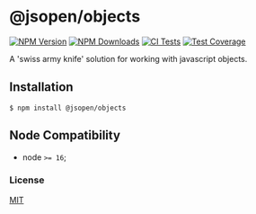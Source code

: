 # @jsopen/objects

[![NPM Version][npm-image]][npm-url]
[![NPM Downloads][downloads-image]][downloads-url]
[![CI Tests][ci-test-image]][ci-test-url]
[![Test Coverage][coveralls-image]][coveralls-url]

A 'swiss army knife' solution for working with javascript objects.

## Installation

`$ npm install @jsopen/objects`

## Node Compatibility

- node `>= 16`;

### License
[MIT](LICENSE)


[npm-image]: https://img.shields.io/npm/v/@jsopen/objects
[npm-url]: https://npmjs.org/package/@jsopen/objects
[ci-test-image]: https://github.com/panates/jsopen-objects/actions/workflows/test.yml/badge.svg
[ci-test-url]: https://github.com/panates/jsopen-objects/actions/workflows/test.yml
[coveralls-image]: https://img.shields.io/coveralls/panates/@jsopen/objects/master.svg
[coveralls-url]: https://coveralls.io/r/panates/@jsopen/objects
[downloads-image]: https://img.shields.io/npm/dm/@jsopen/objects.svg
[downloads-url]: https://npmjs.org/package/@jsopen/objects

